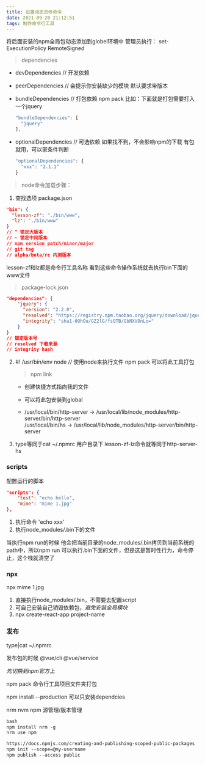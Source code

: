 ```yaml
---
title: 设置动态具体命令
date: 2021-09-20 21:12:51
tags: 制作命令行工具
---
```


将后面安装的npm全局包动态添加到globel环境中  管理员执行：  set-ExecutionPolicy RemoteSigned



> dependencies

- devDependencies  // 开发依赖
- peerDependencies // 会提示你安装缺少的模块 默认要求带版本

- bundleDependencies // 打包依赖  npm pack
  比如：下面就是打包需要打入一个jquery

  ~~~js
  "bundleDependencies": [
  	"jquery"
  ],
  ~~~

  

- optionalDependencies // 可选依赖  如果找不到，不会影响npm的下载  有包就用，可以家条件判断

  ~~~js
  "optionalDependencies": {
  	"xxx": "2.1.1"
  }
  ~~~

  

> node命令加载步骤：

1. 查找选项 package.json   
~~~json
"bin": {
  "lesson-zf": "./bin/www",
  "lz": "./bin/www"
}
// ^ 锁定大版本
// ~ 锁定中间版本
// npm version patch/minor/major
// git tag
// alpha/beta/rc 内测版本 
~~~
   lesson-zf和lz都是命令行工具名称
   看到这些命令操作系统就去执行bin下面的www文件

> package-lock.json

~~~json
"dependencies": {
    "jquery": {
      "version": "2.2.0",
      "resolved": "https://registry.npm.taobao.org/jquery/download/jquery-2.2.0.tgz",
      "integrity": "sha1-0OhOu/GZ2lG/fsOTB/GbNXVOnLo="
    }
}
// 锁定版本号
// resolved 下载来源
// integrity hash
~~~



2. #! /usr/bin/env node
   // 使用node来执行文件
   npm pack 可以将此工具打包
   
	> npm link 
   - 创建快捷方式指向我的文件 
   
   - 可以将此包安装到global
   - /usr/local/bin/http-server -> /usr/local/lib/node_modules/http-server/bin/http-server  
     /usr/local/bin/hs -> /usr/local/lib/node_modules/http-server/bin/http-server  
   
3. type等同于cat  ~/.npmrc  用户目录下
   lesson-zf-lz命令就等同于http-server-hs

### scripts

配置运行的脚本 

~~~json
"scripts": {
    "test": "echo hello",
    "mime": "mime 1.jpg"
},
~~~



1. 执行命令 'echo xxx'
2. 执行node_modules/.bin下的文件

当执行npm run的时候 他会把当前目录的node_modules/.bin拷贝到当前系统的path中，所以npm run 可以执行.bin下面的文件，但是这是暂时性行为，命令停止，这个栈就清空了

### npx

npx mime 1.jpg

1. 直接执行node_modules/.bin，不需要去配置script
2. 可自己安装自己销毁依赖包，*避免安装全局模块* 
3. npx create-react-app project-name

### 发布

type|cat  ~/.npmrc

发布包的时候 @vue/cli @vue/service

*先切换到npm官方上*

npm pack 命令行工具项目文件夹打包

npm install --production 可以只安装dependcies 

nrm nvm npm 源管理/版本管理

~~~tex
bash
npm install nrm -g 
nrm use npm

https://docs.npmjs.com/creating-and-publishing-scoped-public-packages
npm init --scope=@my-username
npm publish --access public
~~~

